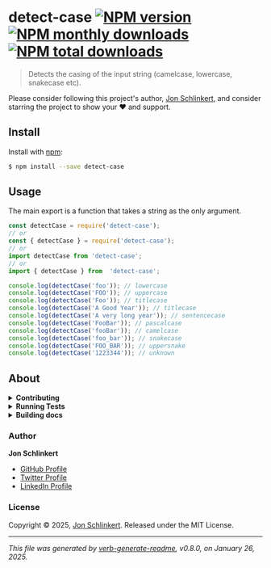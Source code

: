 # detect-case [![NPM version](https://img.shields.io/npm/v/detect-case.svg?style=flat)](https://www.npmjs.com/package/detect-case) [![NPM monthly downloads](https://img.shields.io/npm/dm/detect-case.svg?style=flat)](https://npmjs.org/package/detect-case) [![NPM total downloads](https://img.shields.io/npm/dt/detect-case.svg?style=flat)](https://npmjs.org/package/detect-case)

> Detects the casing of the input string (camelcase, lowercase, snakecase etc).

Please consider following this project's author, [Jon Schlinkert](https://github.com/jonschlinkert), and consider starring the project to show your :heart: and support.

## Install

Install with [npm](https://www.npmjs.com/):

```sh
$ npm install --save detect-case
```

## Usage

The main export is a function that takes a string as the only argument.

```js
const detectCase = require('detect-case');
// or
const { detectCase } = require('detect-case');
// or
import detectCase from 'detect-case';
// or
import { detectCase } from  'detect-case';

console.log(detectCase('foo')); // lowercase
console.log(detectCase('FOO')); // uppercase
console.log(detectCase('Foo')); // titlecase
console.log(detectCase('A Good Year')); // titlecase
console.log(detectCase('A very long year')); // sentencecase
console.log(detectCase('FooBar')); // pascalcase
console.log(detectCase('fooBar')); // camelcase
console.log(detectCase('foo_bar')); // snakecase
console.log(detectCase('FOO_BAR')); // uppersnake
console.log(detectCase('1223344')); // unknown
```

## About

<details>
<summary><strong>Contributing</strong></summary>

Pull requests and stars are always welcome. For bugs and feature requests, [please create an issue](../../issues/new).

Please read the [contributing guide](.github/contributing.md) for advice on opening issues, pull requests, and coding standards.

</details>

<details>
<summary><strong>Running Tests</strong></summary>

Running and reviewing unit tests is a great way to get familiarized with a library and its API. You can install dependencies and run tests with the following command:

```sh
$ npm install && npm test
```

</details>

<details>
<summary><strong>Building docs</strong></summary>

_(This project's readme.md is generated by [verb](https://github.com/verbose/verb-generate-readme), please don't edit the readme directly. Any changes to the readme must be made in the [.verb.md](.verb.md) readme template.)_

To generate the readme, run the following command:

```sh
$ npm install -g verbose/verb#dev verb-generate-readme && verb
```

</details>

### Author

**Jon Schlinkert**

* [GitHub Profile](https://github.com/jonschlinkert)
* [Twitter Profile](https://twitter.com/jonschlinkert)
* [LinkedIn Profile](https://linkedin.com/in/jonschlinkert)

### License

Copyright © 2025, [Jon Schlinkert](https://github.com/jonschlinkert).
Released under the MIT License.

***

_This file was generated by [verb-generate-readme](https://github.com/verbose/verb-generate-readme), v0.8.0, on January 26, 2025._